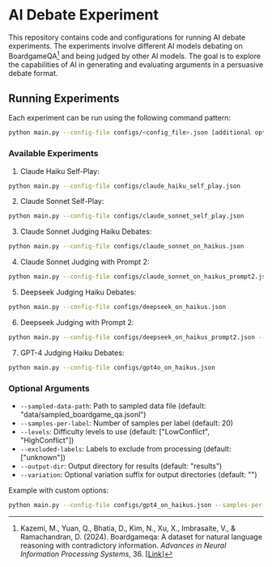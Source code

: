 # AI Debate Experiment

This repository contains code and configurations for running AI debate experiments. The experiments involve different AI models debating on BoardgameQA[^1] and being judged by other AI models. The goal is to explore the capabilities of AI in generating and evaluating arguments in a persuasive debate format.

## Running Experiments

Each experiment can be run using the following command pattern:
```bash
python main.py --config-file configs/<config_file>.json [additional options]
```

### Available Experiments

1. Claude Haiku Self-Play:
```bash
python main.py --config-file configs/claude_haiku_self_play.json
```

2. Claude Sonnet Self-Play:
```bash
python main.py --config-file configs/claude_sonnet_self_play.json
```

3. Claude Sonnet Judging Haiku Debates:
```bash
python main.py --config-file configs/claude_sonnet_on_haikus.json
```

4. Claude Sonnet Judging with Prompt 2:
```bash
python main.py --config-file configs/claude_sonnet_on_haikus_prompt2.json --variation USER_PROMPT2
```

5. Deepseek Judging Haiku Debates:
```bash
python main.py --config-file configs/deepseek_on_haikus.json
```

6. Deepseek Judging with Prompt 2:
```bash
python main.py --config-file configs/deepseek_on_haikus_prompt2.json --variation USER_PROMPT2
```

7. GPT-4 Judging Haiku Debates:
```bash
python main.py --config-file configs/gpt4o_on_haikus.json
```

### Optional Arguments

- `--sampled-data-path`: Path to sampled data file (default: "data/sampled_boardgame_qa.jsonl")
- `--samples-per-label`: Number of samples per label (default: 20)
- `--levels`: Difficulty levels to use (default: ["LowConflict", "HighConflict"])
- `--excluded-labels`: Labels to exclude from processing (default: ["unknown"])
- `--output-dir`: Output directory for results (default: "results")
- `--variation`: Optional variation suffix for output directories (default: "")

Example with custom options:
```bash
python main.py --config-file configs/gpt4_on_haikus.json --samples-per-label 30 --output-dir custom_results
```

[^1]: Kazemi, M., Yuan, Q., Bhatia, D., Kim, N., Xu, X., Imbrasaite, V., & Ramachandran, D. (2024). Boardgameqa: A dataset for natural language reasoning with contradictory information. *Advances in Neural Information Processing Systems*, 36. [[Link](https://proceedings.neurips.cc/paper_files/paper/2023/hash/7adce80e86aa841490e6307109094de5-Abstract-Datasets_and_Benchmarks.html)]
